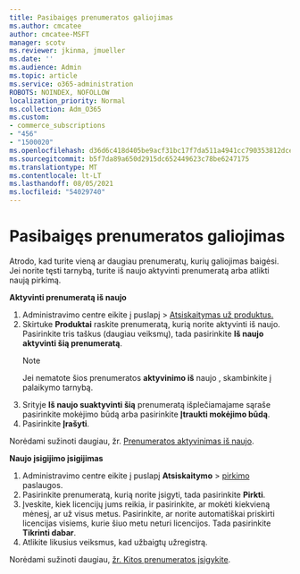 ```yaml
---
title: Pasibaigęs prenumeratos galiojimas
ms.author: cmcatee
author: cmcatee-MSFT
manager: scotv
ms.reviewer: jkinma, jmueller
ms.date: ''
ms.audience: Admin
ms.topic: article
ms.service: o365-administration
ROBOTS: NOINDEX, NOFOLLOW
localization_priority: Normal
ms.collection: Adm_O365
ms.custom:
- commerce_subscriptions
- "456"
- "1500020"
ms.openlocfilehash: d36d6c418d405be9acf31bc17f7da511a4941cc790353812dce2f088a2d19604
ms.sourcegitcommit: b5f7da89a650d2915dc652449623c78be6247175
ms.translationtype: MT
ms.contentlocale: lt-LT
ms.lasthandoff: 08/05/2021
ms.locfileid: "54029740"
---
```

# <a name="expired-subscription"></a>Pasibaigęs prenumeratos galiojimas

Atrodo, kad turite vieną ar daugiau prenumeratų, kurių galiojimas baigėsi. Jei norite tęsti tarnybą, turite iš naujo aktyvinti prenumeratą arba atlikti naują pirkimą.
  
**Aktyvinti prenumeratą iš naujo**
  
1. Administravimo centre eikite į  puslapį \> [Atsiskaitymas už produktus.](https://go.microsoft.com/fwlink/p/?linkid=842054)
2. Skirtuke **Produktai** raskite prenumeratą, kurią norite aktyvinti iš naujo. Pasirinkite tris taškus (daugiau veiksmų), tada pasirinkite **Iš naujo aktyvinti šią prenumeratą**.
    > [!NOTE]
    > Jei nematote šios prenumeratos **aktyvinimo iš** naujo , skambinkite į palaikymo tarnybą.
3. Srityje **Iš naujo suaktyvinti šią** prenumeratą išplečiamajame sąraše pasirinkite mokėjimo būdą arba pasirinkite **Įtraukti mokėjimo būdą**.
4. Pasirinkite **Įrašyti**.

Norėdami sužinoti daugiau, žr. [Prenumeratos aktyvinimas iš naujo](/microsoft-365/commerce/subscriptions/reactivate-your-subscription).

**Naujo įsigijimo įsigijimas**
  
1. Administravimo centre eikite į puslapį **Atsiskaitymo** \> [pirkimo](https://go.microsoft.com/fwlink/p/?linkid=868433) paslaugos.
2. Pasirinkite prenumeratą, kurią norite įsigyti, tada pasirinkite **Pirkti**.
3. Įveskite, kiek licencijų jums reikia, ir pasirinkite, ar mokėti kiekvieną mėnesį, ar už visus metus. Pasirinkite, ar norite automatiškai priskirti licencijas visiems, kurie šiuo metu neturi licencijos. Tada pasirinkite **Tikrinti dabar**.
4. Atlikite likusius veiksmus, kad užbaigtų užregistrą.

Norėdami sužinoti daugiau, [žr. Kitos prenumeratos įsigykite](/microsoft-365/commerce/buy-another-subscription).